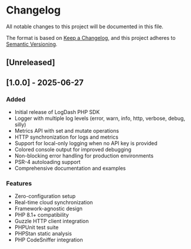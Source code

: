 # Changelog

All notable changes to this project will be documented in this file.

The format is based on [Keep a Changelog](https://keepachangelog.com/en/1.0.0/),
and this project adheres to [Semantic Versioning](https://semver.org/spec/v2.0.0.html).

## [Unreleased]

## [1.0.0] - 2025-06-27

### Added
- Initial release of LogDash PHP SDK
- Logger with multiple log levels (error, warn, info, http, verbose, debug, silly)
- Metrics API with set and mutate operations
- HTTP synchronization for logs and metrics
- Support for local-only logging when no API key is provided
- Colored console output for improved debugging
- Non-blocking error handling for production environments
- PSR-4 autoloading support
- Comprehensive documentation and examples

### Features
- Zero-configuration setup
- Real-time cloud synchronization
- Framework-agnostic design
- PHP 8.1+ compatibility
- Guzzle HTTP client integration
- PHPUnit test suite
- PHPStan static analysis
- PHP CodeSniffer integration
